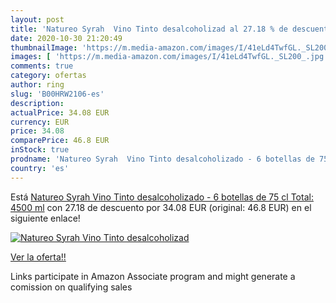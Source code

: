 ```yaml
---
layout: post
title: 'Natureo Syrah  Vino Tinto desalcoholizad al 27.18 % de descuento'
date: 2020-10-30 21:20:49
thumbnailImage: 'https://m.media-amazon.com/images/I/41eLd4TwfGL._SL200_.jpg'
images: [ 'https://m.media-amazon.com/images/I/41eLd4TwfGL._SL200_.jpg' ]
comments: true
category: ofertas
author: ring
slug: 'B00HRW2106-es'
description:
actualPrice: 34.08 EUR
currency: EUR
price: 34.08
comparePrice: 46.8 EUR
inStock: true
prodname: 'Natureo Syrah  Vino Tinto desalcoholizado - 6 botellas de 75 cl  Total: 4500 ml'
country: 'es'
---
```


Está [Natureo Syrah  Vino Tinto desalcoholizado - 6 botellas de 75 cl  Total: 4500 ml](https://www.amazon.es/dp/B00HRW2106/?tag=tolees-21) con 27.18 de descuento por 34.08 EUR (original: 46.8 EUR) en el siguiente enlace!

[![Natureo Syrah  Vino Tinto desalcoholizad](https://m.media-amazon.com/images/I/41eLd4TwfGL._SL200_.jpg)](https://www.amazon.es/dp/B00HRW2106/?tag=tolees-21)

[Ver la oferta!!](https://www.amazon.es/dp/B00HRW2106/?tag=tolees-21)

Links participate in Amazon Associate program and might generate a comission on qualifying sales


